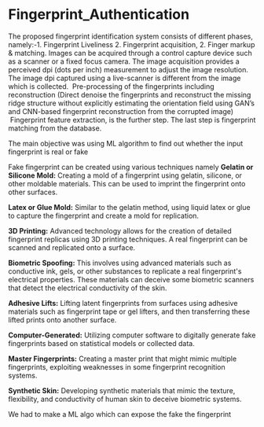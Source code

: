 # Fingerprint_Authentication
The proposed  fingerprint identification system consists of different phases, namely:-1. Fingerprint Liveliness 2. Fingerprint acquisition, 2. Finger markup & matching.
Images can be acquired through a control capture device such as a scanner or a fixed focus camera. The image acquisition provides a perceived dpi (dots per inch) measurement to adjust the image resolution. 
The image dpi captured using a live-scanner is different from the image which is collected.
 Pre-processing of the fingerprints including reconstruction (Direct denoise the fingerprints and reconstruct the missing ridge structure without explicitly estimating the orientation field using GAN’s and CNN-based fingerprint reconstruction from the corrupted image)
 Fingerprint feature extraction, is the further step.
The last step is fingerprint matching from the database.


The main objective was using ML algorithm to find out whether the input fingerprint is real or fake 


Fake fingerprint can be created using various techniques
namely
**Gelatin or Silicone Mold:** Creating a mold of a fingerprint using gelatin, silicone, or other moldable materials. This can be used to imprint the fingerprint onto other surfaces.

**Latex or Glue Mold:** Similar to the gelatin method, using liquid latex or glue to capture the fingerprint and create a mold for replication.

**3D Printing:** Advanced technology allows for the creation of detailed fingerprint replicas using 3D printing techniques. A real fingerprint can be scanned and replicated onto a surface.

**Biometric Spoofing:** This involves using advanced materials such as conductive ink, gels, or other substances to replicate a real fingerprint's electrical properties. These materials can deceive some biometric scanners that detect the electrical conductivity of the skin.

**Adhesive Lifts:** Lifting latent fingerprints from surfaces using adhesive materials such as fingerprint tape or gel lifters, and then transferring these lifted prints onto another surface.

**Computer-Generated:** Utilizing computer software to digitally generate fake fingerprints based on statistical models or collected data.

**Master Fingerprints:** Creating a master print that might mimic multiple fingerprints, exploiting weaknesses in some fingerprint recognition systems.

**Synthetic Skin:** Developing synthetic materials that mimic the texture, flexibility, and conductivity of human skin to deceive biometric systems.

We had to make a ML algo which can expose the fake the fingerprint 

